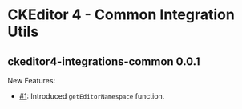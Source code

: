 # CKEditor 4 - Common Integration Utils

## ckeditor4-integrations-common 0.0.1

New Features:

* [#1](https://github.com/ckeditor/ckeditor4-integrations-common/issues/1): Introduced `getEditorNamespace` function.
